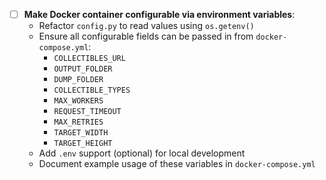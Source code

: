 - [ ] **Make Docker container configurable via environment variables**:
  - Refactor `config.py` to read values using `os.getenv()`
  - Ensure all configurable fields can be passed in from `docker-compose.yml`:
    - `COLLECTIBLES_URL`
    - `OUTPUT_FOLDER`
    - `DUMP_FOLDER`
    - `COLLECTIBLE_TYPES`
    - `MAX_WORKERS`
    - `REQUEST_TIMEOUT`
    - `MAX_RETRIES`
    - `TARGET_WIDTH`
    - `TARGET_HEIGHT`
  - Add `.env` support (optional) for local development
  - Document example usage of these variables in `docker-compose.yml`
